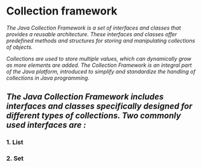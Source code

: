 # Collection framework

*The Java Collection Framework is a set of interfaces and classes that provides a reusable architecture. These interfaces and classes offer predefined methods and structures for storing and manipulating collections of objects.* 

*Collections are used to store multiple values, which can dynamically grow as more elements are added. The Collection Framework is an integral part of the Java platform, introduced to simplify and standardize the handling of collections in Java programming.*

## *The Java Collection Framework includes interfaces and classes specifically designed for different types of collections. Two commonly used interfaces are :*
### 1. List
### 2. Set

